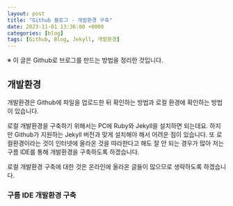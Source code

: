 ```yaml
---
layout: post
title: "Github 블로그 - 개발환경 구축"
date: 2023-11-01 13:36:00 +0000
categories: [blog]
tags: [Github, Blog, Jekyll, 개발환경]
---
```


※ 이 글은 Github로 브로그를 만드는 방법을 정리한 것입니다.

## 개발환경

개발환경은 Github에 파일을 업로드한 뒤 확인하는 방법과 로컬 환경에 확인하는 방법이 있습니다.

로컬 개발환경을 구축하기 위해서는 PC에 Ruby와 Jekyll을 설치하면 되는데요. 하지만 Github가 지원하는 Jekyll 버전과 맞게 설치해야 해서 어려운 점이 있습니다. 또 로컬환경이라는 것이 인터넷에 올라온 것을 따라한다고 해도 잘 안 되는 경우가 많아 저는 구름 IDE를 통해 개발환경을 구축하도록 하겠습니다.

로컬 개발환경 구축에 대한 것은 온라인에 올라온 글들이 많으므로 생략하도록 하겠습니다.

### 구름 IDE 개발환경 구축


